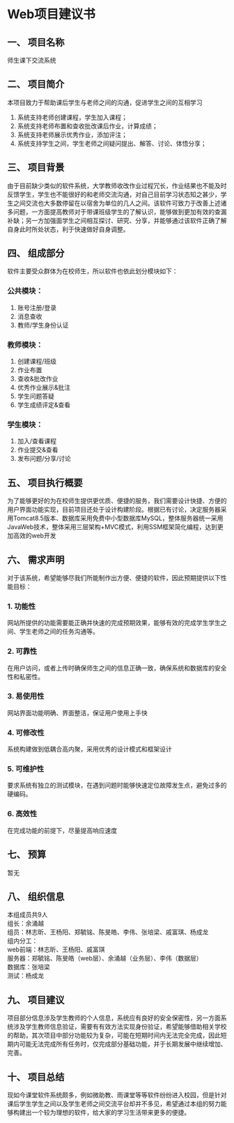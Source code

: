 # Web项目建议书
## 一、	项目名称
师生课下交流系统

## 二、	项目简介
本项目致力于帮助课后学生与老师之间的沟通，促进学生之间的互相学习   
1.	系统支持老师创建课程，学生加入课程；  
2.	系统支持老师布置和查收批改课后作业，计算成绩；  
3.	系统支持老师展示优秀作业，添加评注；  
4.	系统支持学生之间，学生老师之间疑问提出、解答、讨论、体悟分享；   

## 三、	项目背景
由于目前缺少类似的软件系统，大学教师收改作业过程冗长，作业结果也不能及时反馈学生，学生也不能很好的和老师交流沟通，对自己目前学习状态知之甚少，学生之间交流也大多数停留在以宿舍为单位的几人之间。该软件可致力于改善上述诸多问题，一方面提高教师对于带课班级学生的了解认识，能够做到更加有效的查漏补缺；另一方加强面学生之间相互探讨、研究、分享，并能够通过该软件正确了解自身此时所处状态，利于快速做好自身调整。

## 四、	组成部分
软件主要受众群体为在校师生，所以软件也依此划分模块如下：  
### 公共模块：  
1.	账号注册/登录  
2.	消息查收  
3.	教师/学生身份认证  

### 教师模块：  
1.	创建课程/班级  
2.	作业布置  
3.	查收&批改作业  
4.	优秀作业展示&批注  
5.	学生问题答疑  
6.	学生成绩评定&查看  

### 学生模块：  
1.	加入/查看课程  
2.	作业提交&查看  
3.	发布问题/分享/讨论  

## 五、	项目执行概要
为了能够更好的为在校师生提供更优质、便捷的服务，我们需要设计快捷、方便的用户界面功能实现，目前项目还处于设计构建阶段。根据已有讨论，决定服务器采用Tomcat8.5版本、数据库采用免费中小型数据库MySQL，整体服务器统一采用JavaWeb技术，整体采用三层架构+MVC模式，利用SSM框架简化编程，达到更加高效的web开发

## 六、	需求声明
对于该系统，希望能够尽我们所能制作出方便、便捷的软件，因此预期提供以下性能目标：  
### 1.	功能性
网站所提供的功能需要能正确并快速的完成预期效果，能够有效的完成学生学生之间、学生老师之间的任务沟通等。
### 2.	可靠性
在用户访问，或者上传时确保师生之间的信息正确一致，确保系统和数据库的安全性和私密性。
### 3.	易使用性
网站界面功能明确、界面整洁，保证用户使用上手快
### 4.	可修改性
系统构建做到低耦合高内聚，采用优秀的设计模式和框架设计
### 5.	可维护性
要求系统有独立的测试模块，在遇到问题时能够快速定位故障发生点，避免过多的硬编码。
### 6.	高效性
在完成功能的前提下，尽量提高响应速度

## 七、	预算
暂无

## 八、	组织信息
本组成员共9人  
组长：余涌越  
组员：林志昕、王杨阳、郑毓铭、陈旻皓、李伟、张培梁、戚富琪、杨成龙  
组内分工：  
web前端：林志昕、王杨阳、戚富琪  
服务器：郑毓铭、陈旻皓（web层）、余涌越（业务层）、李伟（数据层）  
数据库：张培梁  
测试：杨成龙  

## 九、	项目建议
项目部分信息涉及学生教师的个人信息，系统应有良好的安全保密性，另一方面系统涉及学生教师信息验证，需要有有效方法实现身份验证，希望能够借助相关学校的帮助，其次项目中部分功能较为复杂，可能在短期时间内无法完全完成，因此短期内可能无法完成所有任务时，仅完成部分基础功能，并于长期发展中继续增加、完善。

## 十、	项目总结
现如今课堂软件系统颇多，例如微助教、雨课堂等等软件纷纷进入校园，但是针对课后学生学生之间以及学生老师之间交流平台却并不多见，希望通过本组的努力能够构建出一个较为理想的软件，给大家的学习生活带来更多的便捷。
